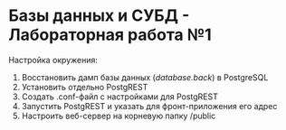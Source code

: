 # Базы данных и СУБД - Лабораторная работа №1

Настройка окружения:
1) Восстановить дамп базы данных (*database.back*) в PostgreSQL
2) Установить отдельно PostgREST
3) Создать .conf-файл с настройками для PostgREST
4) Запустить PostgREST и указать для фронт-приложения его адрес 
5) Настроить веб-сервер на корневую папку /public
